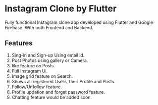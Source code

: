 # Instagram Clone by Flutter 

Fully functional Instagram clone app developed using Flutter and Google Firebase. With both Frontend and Backend.

## Features
1. Sing-in and Sign-up Using email id.
2. Post Photos using gallery or Camera.
3. like feature on Posts.
4. Full Instagram UI.
5. Image grid feature on Search.
6. Shows all registered Users, their Profile and Posts.
7. Follow/Unfollow feature.
8. Profile updation and forget password feature.
9. Chatting feature would be added soon.
